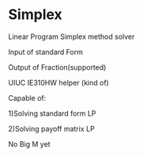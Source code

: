 # Simplex
Linear Program Simplex method solver

Input of standard Form

Output of Fraction(supported)

UIUC IE310HW helper (kind of)

Capable of: 

1)Solving standard form LP

2)Solving payoff matrix LP

No Big M yet
